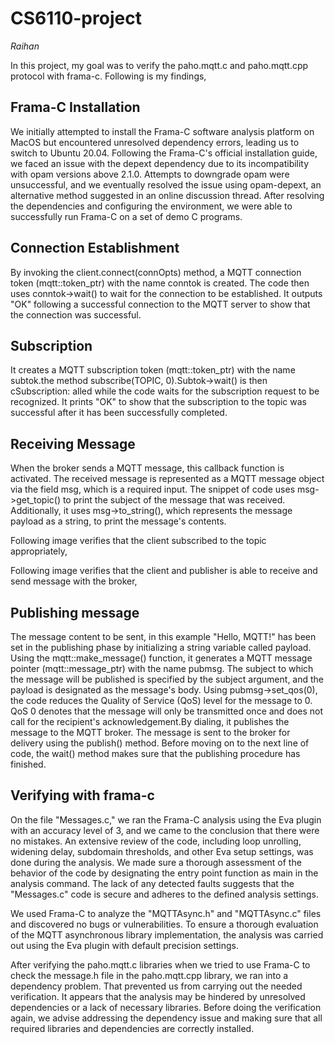 # CS6110-project

*Raihan*

In this project, my goal was to verify the paho.mqtt.c and paho.mqtt.cpp protocol with frama-c. Following is my findings,

## Frama-C Installation
We initially attempted to install the Frama-C software analysis platform on MacOS but encountered unresolved dependency errors, leading us to switch to Ubuntu 20.04. Following the Frama-C's official installation guide, we faced an issue with the depext dependency due to its incompatibility with opam versions above 2.1.0. Attempts to downgrade opam were unsuccessful, and we eventually resolved the issue using opam-depext, an alternative method suggested in an online discussion thread. After resolving the dependencies and configuring the environment, we were able to successfully run Frama-C on a set of demo C programs.

## Connection Establishment
By invoking the client.connect(connOpts) method, a MQTT connection token (mqtt::token_ptr) with the name conntok is created. The code then uses conntok->wait() to wait for the connection to be established. It outputs "OK" following a successful connection to the MQTT server to show that the connection was successful.


## Subscription
It creates a MQTT subscription token (mqtt::token_ptr) with the name subtok.the method subscribe(TOPIC, 0).Subtok->wait() is then cSubscription: alled while the code waits for the subscription request to be recognized. It prints "OK" to show that the subscription to the topic was successful after it has been successfully completed.


## Receiving Message
When the broker sends a MQTT message, this callback function is activated. The received message is represented as a MQTT message object via the field msg, which is a required input. The snippet of code uses msg->get_topic() to print the subject of the message that was received. Additionally, it uses msg->to_string(), which represents the message payload as a string, to print the message's contents.

Following image verifies that the client subscribed to the topic appropriately,

Following image verifies that the client and publisher is able to receive and send message with the broker,

## Publishing message
The message content to be sent, in this example "Hello, MQTT!" has been set in the  publishing phase by initializing a string variable called payload. Using the mqtt::make_message() function, it generates a MQTT message pointer (mqtt::message_ptr) with the name pubmsg. The subject to which the message will be published is specified by the subject argument, and the payload is designated as the message's body. Using pubmsg->set_qos(0), the code reduces the Quality of Service (QoS) level for the message to 0. QoS 0 denotes that the message will only be transmitted once and does not call for the recipient's acknowledgement.By dialing, it publishes the message to the MQTT broker. The message is sent to the broker for delivery using the publish() method. Before moving on to the next line of code, the wait() method makes sure that the publishing procedure has finished. 


## Verifying with frama-c
On the file "Messages.c," we ran the Frama-C analysis using the Eva plugin with an accuracy level of 3, and we came to the conclusion that there were no mistakes. An extensive review of the code, including loop unrolling, widening delay, subdomain thresholds, and other Eva setup settings, was done during the analysis. We made sure a thorough assessment of the behavior of the code by designating the entry point function as main in the analysis command. The lack of any detected faults suggests that the "Messages.c" code is secure and adheres to the defined analysis settings.


We used Frama-C to analyze the "MQTTAsync.h" and "MQTTAsync.c" files and discovered no bugs or vulnerabilities. To ensure a thorough evaluation of the MQTT asynchronous library implementation, the analysis was carried out using the Eva plugin with default precision settings.

After verifying the paho.mqtt.c libraries when we tried to use Frama-C to check the message.h file in the paho.mqtt.cpp library, we ran into a dependency problem. That prevented us from carrying out the needed verification. It appears that the analysis may be hindered by unresolved dependencies or a lack of necessary libraries. Before doing the verification again, we advise addressing the dependency issue and making sure that all required libraries and dependencies are correctly installed.



